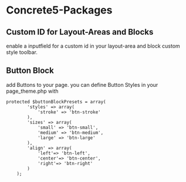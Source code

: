 # Concrete5-Packages

## Custom ID for Layout-Areas and Blocks
enable a inputfield for a custom id in your layout-area and block  custom style toolbar.

## Button Block
add Buttons to your page.
you can define Button Styles in your page_theme.php with
```
protected $buttonBlockPresets = array(
		'styles' => array(
			'stroke' => 'btn-stroke'
		),
		'sizes' => array(
			'small' => 'btn-small',
			'medium' => 'btn-medium', 
			'large' => 'btn-large'
		),
		'align' => array(
			'left'=> 'btn-left',
			'center'=> 'btn-center',
			'right'=> 'btn-right'
		)
	);
```
